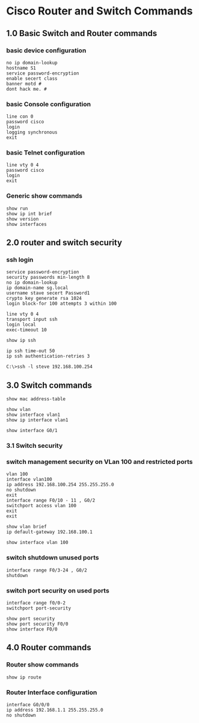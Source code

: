 # Cisco Router and Switch Commands

## 1.0 Basic Switch and Router commands


### basic device configuration
```
no ip domain-lookup
hostname S1
service password-encryption
enable secert class
banner motd #
dont hack me. #
```

### basic Console configuration
```
line con 0
password cisco
login
logging synchronous
exit
```
### basic Telnet configuration
```
line vty 0 4
password cisco
login
exit
```
### Generic show commands
```
show run
show ip int brief
show version  
show interfaces

```

## 2.0 router and switch security

### ssh login

```
service password-encryption
security passwords min-length 8    
no ip domain-lookup  
ip domain-name sg.local  
username stave secert Password1   
crypto key generate rsa 1024  
login block-for 100 attempts 3 within 100 

line vty 0 4
transport input ssh  
login local
exec-timeout 10 

show ip ssh
```

```
ip ssh time-out 50
ip ssh authentication-retries 3 
```

```
C:\>ssh -l steve 192.168.100.254  
```

## 3.0 Switch commands

```
show mac address-table 

show vlan 
show interface vlan1  
show ip interface vlan1  

show interface G0/1
```

### 3.1 Switch security

### switch management security on VLan 100 and restricted ports 

```
vlan 100
interface vlan100
ip address 192.168.100.254 255.255.255.0
no shutdown
exit
interface range F0/10 - 11 , G0/2
switchport access vlan 100
exit
exit

show vlan brief  
ip default-gateway 192.168.100.1

show interface vlan 100
```


### switch shutdown unused ports  
```
interface range F0/3-24 , G0/2
shutdown
```

### switch port security on used ports  

```
interface range f0/0-2
switchport port-security

show port security
show port security F0/0  
show interface F0/0
```

## 4.0 Router commands

### Router show commands
```
show ip route
```

### Router Interface configuration
```
interface G0/0/0
ip address 192.168.1.1 255.255.255.0
no shutdown

```

